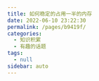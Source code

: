 ```yaml
---
title: 如何稳定的占用一半的内存
date: 2022-06-10 23:22:30
permalink: /pages/b9419f/
categories: 
  - 知识积累
  - 有趣的话题
tags: 
  - null
sidebar: auto
---
```

